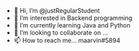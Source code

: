 - 👋 Hi, I’m @justRegularStudent
- 👀 I’m interested in Backend programming
- 🌱 I’m currently learning Java and Python
- 💞️ I’m looking to collaborate on ...
- 📫 How to reach me... maarvin#5894
